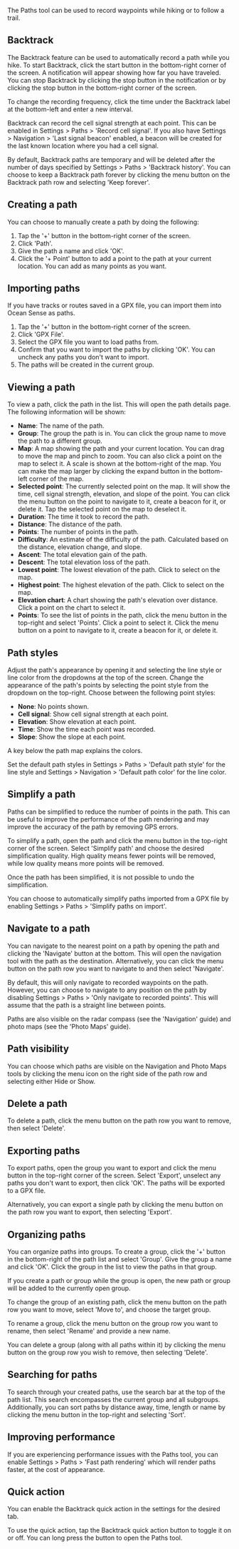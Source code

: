 The Paths tool can be used to record waypoints while hiking or to follow a trail.

## Backtrack
The Backtrack feature can be used to automatically record a path while you hike. To start Backtrack, click the start button in the bottom-right corner of the screen. A notification will appear showing how far you have traveled. You can stop Backtrack by clicking the stop button in the notification or by clicking the stop button in the bottom-right corner of the screen.

To change the recording frequency, click the time under the Backtrack label at the bottom-left and enter a new interval.

Backtrack can record the cell signal strength at each point. This can be enabled in Settings > Paths > 'Record cell signal'. If you also have Settings > Navigation > 'Last signal beacon' enabled, a beacon will be created for the last known location where you had a cell signal.

By default, Backtrack paths are temporary and will be deleted after the number of days specified by Settings > Paths > 'Backtrack history'. You can choose to keep a Backtrack path forever by clicking the menu button on the Backtrack path row and selecting 'Keep forever'.

## Creating a path
You can choose to manually create a path by doing the following:

1. Tap the '+' button in the bottom-right corner of the screen.
2. Click 'Path'.
3. Give the path a name and click 'OK'.
4. Click the '+ Point' button to add a point to the path at your current location. You can add as many points as you want.

## Importing paths
If you have tracks or routes saved in a GPX file, you can import them into Ocean Sense as paths.

1. Tap the '+' button in the bottom-right corner of the screen.
2. Click 'GPX File'.
3. Select the GPX file you want to load paths from.
4. Confirm that you want to import the paths by clicking 'OK'. You can uncheck any paths you don't want to import.
5. The paths will be created in the current group.

## Viewing a path
To view a path, click the path in the list. This will open the path details page. The following information will be shown:

- **Name**: The name of the path.
- **Group**: The group the path is in. You can click the group name to move the path to a different group.
- **Map**: A map showing the path and your current location. You can drag to move the map and pinch to zoom. You can also click a point on the map to select it. A scale is shown at the bottom-right of the map. You can make the map larger by clicking the expand button in the bottom-left corner of the map.
- **Selected point**: The currently selected point on the map. It will show the time, cell signal strength, elevation, and slope of the point. You can click the menu button on the point to navigate to it, create a beacon for it, or delete it. Tap the selected point on the map to deselect it.
- **Duration**: The time it took to record the path.
- **Distance**: The distance of the path.
- **Points**: The number of points in the path.
- **Difficulty**: An estimate of the difficulty of the path. Calculated based on the distance, elevation change, and slope.
- **Ascent**: The total elevation gain of the path.
- **Descent**: The total elevation loss of the path.
- **Lowest point**: The lowest elevation of the path. Click to select on the map.
- **Highest point**: The highest elevation of the path. Click to select on the map.
- **Elevation chart**: A chart showing the path's elevation over distance. Click a point on the chart to select it.
- **Points**: To see the list of points in the path, click the menu button in the top-right and select 'Points'. Click a point to select it. Click the menu button on a point to navigate to it, create a beacon for it, or delete it.

## Path styles
Adjust the path's appearance by opening it and selecting the line style or line color from the dropdowns at the top of the screen. Change the appearance of the path's points by selecting the point style from the dropdown on the top-right. Choose between the following point styles:

- **None**: No points shown.
- **Cell signal**: Show cell signal strength at each point.
- **Elevation**: Show elevation at each point.
- **Time**: Show the time each point was recorded.
- **Slope**: Show the slope at each point.

A key below the path map explains the colors.

Set the default path styles in Settings > Paths > 'Default path style' for the line style and Settings > Navigation > 'Default path color' for the line color.

## Simplify a path
Paths can be simplified to reduce the number of points in the path. This can be useful to improve the performance of the path rendering and may improve the accuracy of the path by removing GPS errors.

To simplify a path, open the path and click the menu button in the top-right corner of the screen. Select 'Simplify path' and choose the desired simplification quality. High quality means fewer points will be removed, while low quality means more points will be removed.

Once the path has been simplified, it is not possible to undo the simplification.

You can choose to automatically simplify paths imported from a GPX file by enabling Settings > Paths > 'Simplify paths on import'.

## Navigate to a path
You can navigate to the nearest point on a path by opening the path and clicking the 'Navigate' button at the bottom. This will open the navigation tool with the path as the destination. Alternatively, you can click the menu button on the path row you want to navigate to and then select 'Navigate'.

By default, this will only navigate to recorded waypoints on the path. However, you can choose to navigate to any position on the path by disabling Settings > Paths > 'Only navigate to recorded points'. This will assume that the path is a straight line between points.

Paths are also visible on the radar compass (see the 'Navigation' guide) and photo maps (see the 'Photo Maps' guide).

## Path visibility
You can choose which paths are visible on the Navigation and Photo Maps tools by clicking the menu icon on the right side of the path row and selecting either Hide or Show.

## Delete a path
To delete a path, click the menu button on the path row you want to remove, then select 'Delete'.

## Exporting paths
To export paths, open the group you want to export and click the menu button in the top-right corner of the screen. Select 'Export', unselect any paths you don't want to export, then click 'OK'. The paths will be exported to a GPX file. 

Alternatively, you can export a single path by clicking the menu button on the path row you want to export, then selecting 'Export'.

## Organizing paths
You can organize paths into groups. To create a group, click the '+' button in the bottom-right of the path list and select 'Group'. Give the group a name and click 'OK'. Click the group in the list to view the paths in that group.

If you create a path or group while the group is open, the new path or group will be added to the currently open group.

To change the group of an existing path, click the menu button on the path row you want to move, select 'Move to', and choose the target group.

To rename a group, click the menu button on the group row you want to rename, then select 'Rename' and provide a new name.

You can delete a group (along with all paths within it) by clicking the menu button on the group row you wish to remove, then selecting 'Delete'.

## Searching for paths
To search through your created paths, use the search bar at the top of the path list. This search encompasses the current group and all subgroups. Additionally, you can sort paths by distance away, time, length or name by clicking the menu button in the top-right and selecting 'Sort'.

## Improving performance
If you are experiencing performance issues with the Paths tool, you can enable Settings > Paths > 'Fast path rendering' which will render paths faster, at the cost of appearance.

## Quick action
You can enable the Backtrack quick action in the settings for the desired tab.

To use the quick action, tap the Backtrack quick action button to toggle it on or off. You can long press the button to open the Paths tool.